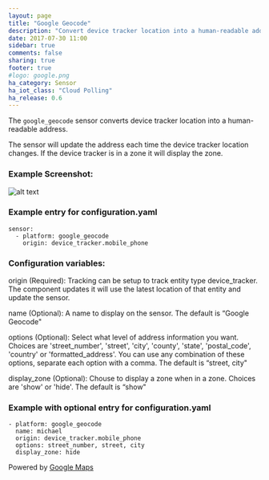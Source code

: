 ```yaml
---
layout: page
title: "Google Geocode"
description: "Convert device tracker location into a human-readable address."
date: 2017-07-30 11:00
sidebar: true
comments: false
sharing: true
footer: true
#logo: google.png
ha_category: Sensor
ha_iot_class: "Cloud Polling"
ha_release: 0.6
---
```




The `google_geocode` sensor converts device tracker location into a human-readable address.

The sensor will update the address each time the device tracker location changes. If the device tracker is in a zone it will display the zone.

### Example Screenshot:
![alt text](https://github.com/michaelmcarthur/GoogleGeocode-HASS/blob/master/Google_Geocode_Screenshot.png "Screenshot")

### Example entry for configuration.yaml
```
sensor:
  - platform: google_geocode
    origin: device_tracker.mobile_phone
```
### Configuration variables:

origin (Required): Tracking can be setup to track entity type device_tracker. The component updates it will use the latest location of that entity and update the sensor.

name (Optional): A name to display on the sensor. The default is “Google Geocode"

options (Optional): Select what level of address information you want. Choices are 'street_number', 'street', 'city', 'county', 'state', 'postal_code', 'country' or 'formatted_address'. You can use any combination of these options, separate each option with a comma. The default is “street, city"

display_zone (Optional): Chouse to display a zone when in a zone. Choices are 'show' or 'hide'. The default is “show"

### Example with optional entry for configuration.yaml
```
- platform: google_geocode
  name: michael
  origin: device_tracker.mobile_phone
  options: street_number, street, city
  display_zone: hide
```

Powered by [Google Maps](http://www.google.com/maps/)
